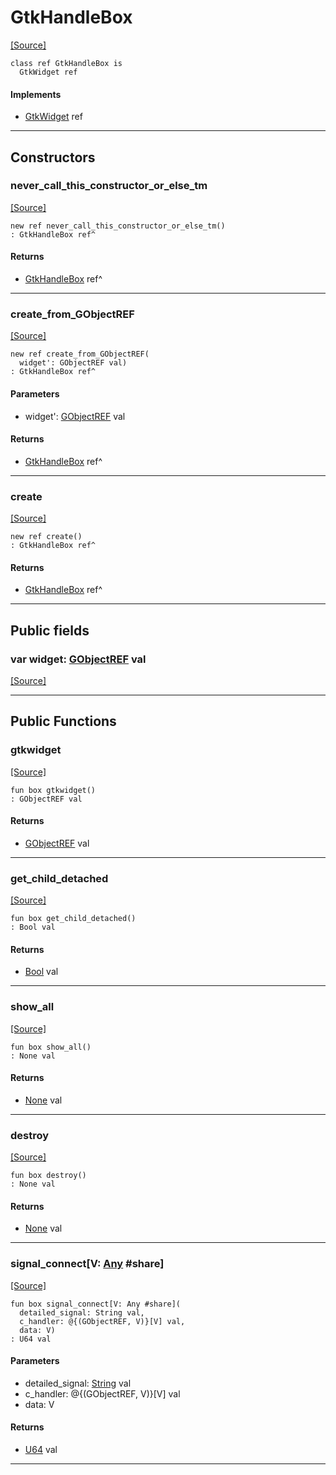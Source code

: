 # GtkHandleBox
<span class="source-link">[[Source]](src/gtk3/GtkHandleBox.md#L6)</span>
```pony
class ref GtkHandleBox is
  GtkWidget ref
```

#### Implements

* [GtkWidget](gtk3-GtkWidget.md) ref

---

## Constructors

### never_call_this_constructor_or_else_tm
<span class="source-link">[[Source]](src/gtk3/GtkHandleBox.md#L10)</span>


```pony
new ref never_call_this_constructor_or_else_tm()
: GtkHandleBox ref^
```

#### Returns

* [GtkHandleBox](gtk3-GtkHandleBox.md) ref^

---

### create_from_GObjectREF
<span class="source-link">[[Source]](src/gtk3/GtkHandleBox.md#L13)</span>


```pony
new ref create_from_GObjectREF(
  widget': GObjectREF val)
: GtkHandleBox ref^
```
#### Parameters

*   widget': [GObjectREF](gtk3-..-gobject-GObjectREF.md) val

#### Returns

* [GtkHandleBox](gtk3-GtkHandleBox.md) ref^

---

### create
<span class="source-link">[[Source]](src/gtk3/GtkHandleBox.md#L17)</span>


```pony
new ref create()
: GtkHandleBox ref^
```

#### Returns

* [GtkHandleBox](gtk3-GtkHandleBox.md) ref^

---

## Public fields

### var widget: [GObjectREF](gtk3-..-gobject-GObjectREF.md) val
<span class="source-link">[[Source]](src/gtk3/GtkHandleBox.md#L7)</span>



---

## Public Functions

### gtkwidget
<span class="source-link">[[Source]](src/gtk3/GtkHandleBox.md#L9)</span>


```pony
fun box gtkwidget()
: GObjectREF val
```

#### Returns

* [GObjectREF](gtk3-..-gobject-GObjectREF.md) val

---

### get_child_detached
<span class="source-link">[[Source]](src/gtk3/GtkHandleBox.md#L21)</span>


```pony
fun box get_child_detached()
: Bool val
```

#### Returns

* [Bool](builtin-Bool.md) val

---

### show_all
<span class="source-link">[[Source]](src/gtk3/GtkWidget.md#L4)</span>


```pony
fun box show_all()
: None val
```

#### Returns

* [None](builtin-None.md) val

---

### destroy
<span class="source-link">[[Source]](src/gtk3/GtkWidget.md#L10)</span>


```pony
fun box destroy()
: None val
```

#### Returns

* [None](builtin-None.md) val

---

### signal_connect\[V: [Any](builtin-Any.md) #share\]
<span class="source-link">[[Source]](src/gtk3/GtkWidget.md#L13)</span>


```pony
fun box signal_connect[V: Any #share](
  detailed_signal: String val,
  c_handler: @{(GObjectREF, V)}[V] val,
  data: V)
: U64 val
```
#### Parameters

*   detailed_signal: [String](builtin-String.md) val
*   c_handler: @{(GObjectREF, V)}[V] val
*   data: V

#### Returns

* [U64](builtin-U64.md) val

---


